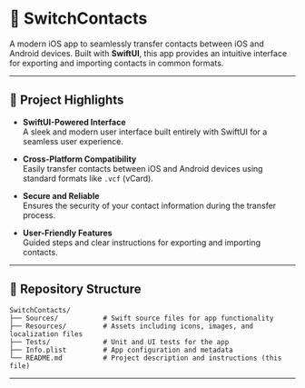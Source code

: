  # 📱 SwitchContacts 

A modern iOS app to seamlessly transfer contacts between iOS and Android devices. Built with **SwiftUI**, this app provides an intuitive interface for exporting and importing contacts in common formats.

---

## 🌟 Project Highlights

- **SwiftUI-Powered Interface**  
  A sleek and modern user interface built entirely with SwiftUI for a seamless user experience.

- **Cross-Platform Compatibility**  
  Easily transfer contacts between iOS and Android devices using standard formats like `.vcf` (vCard).

- **Secure and Reliable**  
  Ensures the security of your contact information during the transfer process.

- **User-Friendly Features**  
  Guided steps and clear instructions for exporting and importing contacts.

---

## 📂 Repository Structure

```plaintext
SwitchContacts/
├── Sources/           # Swift source files for app functionality
├── Resources/         # Assets including icons, images, and localization files
├── Tests/             # Unit and UI tests for the app
├── Info.plist         # App configuration and metadata
└── README.md          # Project description and instructions (this file)
```

---

